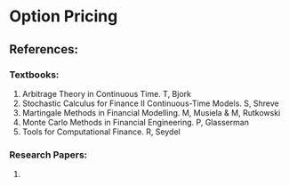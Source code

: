 # Option Pricing

## References:
### Textbooks:

1. Arbitrage Theory in Continuous Time. T, Bjork
2. Stochastic Calculus for Finance II Continuous-Time Models. S, Shreve
3. Martingale Methods in Financial Modelling. M, Musiela & M, Rutkowski
4. Monte Carlo Methods in Financial Engineering. P, Glasserman
5. Tools for Computational Finance. R, Seydel

### Research Papers:

1. 